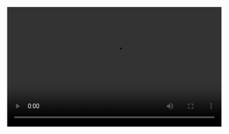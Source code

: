 <video width="500" height="280">
  <source src="https://github.com/its-me-sv/Youtube_Video_Downloader/blob/main/Project_Video.mp4" type="video/mp4">
  <source src="https://github.com/its-me-sv/Youtube_Video_Downloader/blob/main/Project_Video.ogg" type="video/ogg">
problem
</video>
